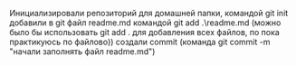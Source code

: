 Инициализировали репозиторий для домашней папки, командой git init
добавили в git файл readme.md командой git add .\readme.md (можно было бы использовать git add . для добавления всех файлов, по пока практикуюсь по файлово))
создали commit (команда git commit -m "начали заполнять файл readme.md")
